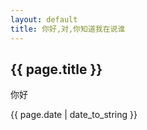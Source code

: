 ```yaml
---
layout: default
title: 你好,对,你知道我在说谁
---
```



<h2>{{ page.title }}</h2>
<p>你好</p>
<p> {{ page.date | date_to_string }}</p>
